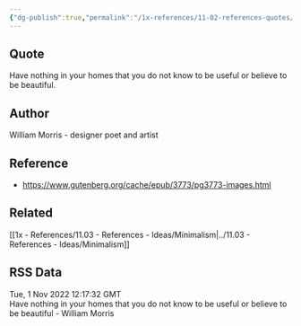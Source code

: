 ```yaml
---
{"dg-publish":true,"permalink":"/1x-references/11-02-references-quotes/only-have-stuff-that-is-useful-or-beautiful-william-morris/","title":"Only have stuff that is useful or beautiful - William Morris"}
---
```



## Quote
Have nothing in your homes that you do not know to be useful or believe to be beautiful.

## Author
William Morris - designer poet and artist

## Reference
- https://www.gutenberg.org/cache/epub/3773/pg3773-images.html

## Related
[[1x - References/11.03 - References - Ideas/Minimalism\|../11.03 - References - Ideas/Minimalism]]

## RSS Data
<div class='date'>Tue, 1 Nov 2022 12:17:32 GMT</div>
<div class='description'>Have nothing in your homes that you do not know to be useful or believe to be beautiful - William Morris</div>